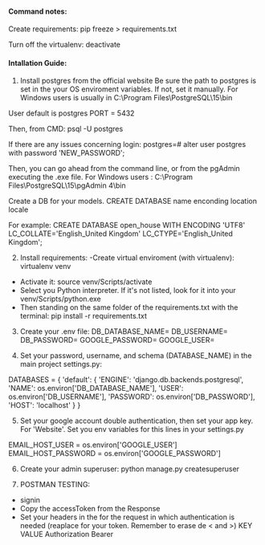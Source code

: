 #### Command notes:

Create requirements:
pip freeze > requirements.txt

Turn off the virtualenv:
deactivate


#### Intallation Guide:
1) Install postgres from the official website
Be sure the path to postgres is set in the your OS enviroment variables.
If not, set it manually. For Windows users is usually in C:\Program Files\PostgreSQL\15\bin

User default is postgres
PORT = 5432 

Then, from CMD:
psql -U postgres

If there are any issues concerning login:
postgres=# alter user postgres with password 'NEW_PASSWORD';

Then, you can go ahead from the command line, or from the pgAdmin executing the .exe file. 
For Windows users : C:\Program Files\PostgreSQL\15\pgAdmin 4\bin

Create a DB for your models.
CREATE DATABASE name enconding location locale

For example:
CREATE DATABASE open_house WITH ENCODING 'UTF8' LC_COLLATE='English_United Kingdom' LC_CTYPE='English_United Kingdom';


2) Install requirements:
-Create virtual enviroment (with virtualenv):
virtualenv venv
- Activate it:
source venv/Scripts/activate
- Select you Python interpreter. If it's not listed, look for it into your venv/Scripts/python.exe 
- Then standing on the same folder of the requirements.txt with the terminal:
pip install -r requirements.txt

3) Create your .env file:
DB_DATABASE_NAME=
DB_USERNAME=
DB_PASSWORD=
GOOGLE_PASSWORD=
GOOGLE_USER=

4) Set your password, username, and schema (DATABASE_NAME) in the main project settings.py:

DATABASES = {
    'default': {
        'ENGINE': 'django.db.backends.postgresql',
        'NAME': os.environ['DB_DATABASE_NAME'],
        'USER': os.environ['DB_USERNAME'],
        'PASSWORD': os.environ['DB_PASSWORD'],
        'HOST': 'localhost'
    }
}

5) Set your google account double authentication, then set your app key. For 'Website'.
Set you env variables for this lines in your settings.py

EMAIL_HOST_USER = os.environ['GOOGLE_USER']
EMAIL_HOST_PASSWORD = os.environ['GOOGLE_PASSWORD']

6) Create your admin superuser:
python manage.py createsuperuser


7) POSTMAN TESTING:
- signin
- Copy the accessToken from the Response
- Set your headers in the for the request in which authentication is needed
(reaplace <token> for your token. Remember to erase de < and >)
KEY	            VALUE
Authorization	Bearer <token>

